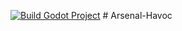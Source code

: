 [![Build Godot Project](https://github.com/FanieVenter/Arsenal-Havoc/actions/workflows/build.yml/badge.svg)](https://github.com/FanieVenter/Arsenal-Havoc/actions/workflows/build.yml)
#   A r s e n a l - H a v o c  
 